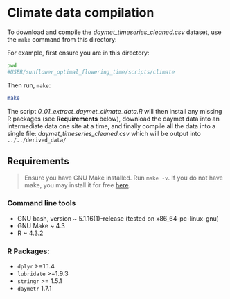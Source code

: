 # Climate data compilation
To download and compile the *daymet_timeseries_cleaned.csv* dataset, use the
`make` command from this directory:

For example, first ensure you are in this directory:
```bash
pwd
#USER/sunflower_optimal_flowering_time/scripts/climate
```

Then run, `make`:
```bash
make
```

The script *0_01_extract_daymet_climate_data.R* will then install any missing
R packages (see **Requirements** below), download the daymet data into an
intermediate data one site at a time, and finally compile all the data into a
single file: *daymet_timeseries_cleaned.csv* which will be output into
`../../derived_data/`

## Requirements
> Ensure you have GNU Make installed. Run `make -v`. If you do not have
> make, you may install it for free [here](https://www.gnu.org/software/make/).

### Command line tools
- GNU bash, version ~ 5.1.16(1)-release (tested on x86_64-pc-linux-gnu)
- GNU Make ~ 4.3
- R ~ 4.3.2

### R Packages:
- `dplyr` >=1.1.4
- `lubridate` >=1.9.3
- `stringr` >= 1.5.1
- `daymetr` 1.7.1
